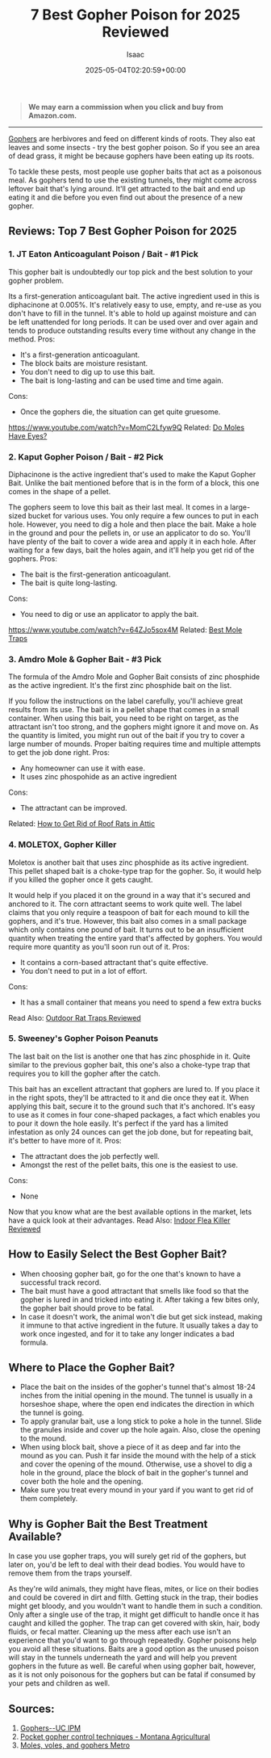 ﻿---
author: Isaac
layout: post
title: 7 Best Gopher Poison for 2025 Reviewed
date: '2025-05-04T02:20:59+00:00'
categories:
- Product Reviews
tags: []
slug: /best-gopher-poison/
lastmod: 2025-05-07T12:21:24+03:00
---
> **We may earn a commission when you click and buy from Amazon.com.**
>

---
[Gophers](http://ipm.ucanr.edu/PMG/PESTNOTES/pn7433.html)
are herbivores and feed on different kinds of roots. They also eat leaves and some insects -
try the best gopher poison.
So if you see an area of dead grass, it might be because gophers have been eating up its roots.

To tackle these pests, most people use gopher baits that act as a poisonous meal.
As gophers tend to use the existing tunnels, they might come across leftover bait that's lying around. It'll get attracted to the bait and end up eating it and die before you even find out about the presence of a new gopher.
## Reviews: Top 7 Best Gopher Poison for 2025
### **1. JT Eaton Anticoagulant Poison / Bait - #1 Pick**
This gopher bait is undoubtedly our top pick and the best solution to your gopher problem.




Its a first-generation anticoagulant bait. The active ingredient used in this is diphacinone at 0.005%.
It's relatively easy to use, empty, and re-use as you don't have to fill in the tunnel. It's able to hold up against moisture and can be left unattended for long periods.
It can be used over and over again and tends to produce outstanding results every time without any change in the method.
Pros:
- It's a first-generation anticoagulant.
- The block baits are moisture resistant.
- You don't need to dig up to use this bait.
- The bait is long-lasting and can be used time and time again.

Cons:
- Once the gophers die, the situation can get quite gruesome.

https://www.youtube.com/watch?v=MomC2Lfyw9Q
Related:
[Do Moles Have Eyes?](https://pestpolicy.com/do-moles-have-eyes/)
### **2. Kaput Gopher Poison / Bait - #2 Pick**
Diphacinone is the active ingredient that's used to make the Kaput Gopher Bait. Unlike the bait mentioned before that is in the form of a block, this one comes in the shape of a pellet.




The gophers seem to love this bait as their last meal. It comes in a large-sized bucket for various uses. You only require a few ounces to put in each hole. However, you need to dig a hole and then place the bait.
Make a hole in the ground and pour the pellets in, or use an applicator to do so. You'll have plenty of the bait to cover a wide area and apply it in each hole.
After waiting for a few days, bait the holes again, and it'll help you get rid of the gophers.
Pros:
- The bait is the first-generation anticoagulant.
- The bait is quite long-lasting.

Cons:
- You need to dig or use an applicator to apply the bait.

https://www.youtube.com/watch?v=64ZJo5sox4M
Related:
[Best Mole Traps](https://pestpolicy.com/best-mole-traps/)
### **3. Amdro Mole & Gopher Bait - #3 Pick**
The formula of the Amdro Mole and Gopher Bait consists of zinc phosphide as the active ingredient. It's the first zinc phosphide bait on the list.




If you follow the instructions on the label carefully, you'll achieve great results from its use.
The bait is in a pellet shape that comes in a small container. When using this bait, you need to be right on target, as the attractant isn't too strong, and the gophers might ignore it and move on.
As the quantity is limited, you might run out of the bait if you try to cover a large number of mounds. Proper baiting requires time and multiple attempts to get the job done right.
Pros:
- Any homeowner can use it with ease.
- It uses zinc phospohide as an active ingredient

Cons:
- The attractant can be improved.

Related:
[How to Get Rid of Roof Rats in Attic](https://pestpolicy.com/how-to-get-rid-of-roof-rats-in-attic/)
### **4. MOLETOX, Gopher Killer**
Moletox is another bait that uses zinc phosphide as its active ingredient. This pellet shaped bait is a choke-type trap for the gopher. So, it would help if you killed the gopher once it gets caught.




It would help if you placed it on the ground in a way that it's secured and anchored to it. The corn attractant seems to work quite well.
The label claims that you only require a teaspoon of bait for each mound to kill the gophers, and it's true.
However, this bait also comes in a small package which only contains one pound of bait.
It turns out to be an insufficient quantity when treating the entire yard that's affected by gophers. You would require more quantity as you'll soon run out of it.
Pros:
- It contains a corn-based attractant that's quite effective.
- You don't need to put in a lot of effort.

Cons:
- It has a small container that means you need to spend a few extra bucks

Read Also:
[Outdoor Rat Traps Reviewed](https://pestpolicy.com/best-outdoor-rat-traps/)
### **5. Sweeney's Gopher Poison Peanuts**
The last bait on the list is another one that has zinc phosphide in it. Quite similar to the previous gopher bait, this one's also a choke-type trap that requires you to kill the gopher after the catch.

This bait has an excellent attractant that gophers are lured to. If you place it in the right spots, they'll be attracted to it and die once they eat it.
When applying this bait, secure it to the ground such that it's anchored. It's easy to use as it comes in four cone-shaped packages, a fact which enables you to pour it down the hole easily.
It's perfect if the yard has a limited infestation as only 24 ounces can get the job done, but for repeating bait, it's better to have more of it.
Pros:
- The attractant does the job perfectly well.
- Amongst the rest of the pellet baits, this one is the easiest to use.

Cons:
- None

Now that you know what are the best available options in the market, lets have a quick look at their advantages.
Read Also:
[Indoor Flea Killer Reviewed](https://pestpolicy.com/best-indoor-flea-killer/)
## How to Easily Select the Best Gopher Bait?
- When choosing gopher bait, go for the one that's known to have a successful track record.
- The bait must have a good attractant that smells like food so that the gopher is lured in and tricked into eating it. After taking a few bites only, the gopher bait should prove to be fatal.
- In case it doesn't work, the animal won't die but get sick instead, making it immune to that active ingredient in the future. It usually takes a day to work once ingested, and for it to take any longer indicates a bad formula.
## Where to Place the Gopher Bait?
- Place the bait on the insides of the gopher's tunnel that's almost 18-24 inches from the initial opening in the mound. The tunnel is usually in a horseshoe shape, where the open end indicates the direction in which the tunnel is going.
- To apply granular bait, use a long stick to poke a hole in the tunnel. Slide the granules inside and cover up the hole again. Also, close the opening to the mound.
- When using block bait, shove a piece of it as deep and far into the mound as you can. Push it far inside the mound with the help of a stick and cover the opening of the mound. Otherwise, use a shovel to dig a hole in the ground, place the block of bait in the gopher's tunnel and cover both the hole and the opening.
- Make sure you treat every mound in your yard if you want to get rid of them completely.
## Why is Gopher Bait the Best Treatment Available?
In case you use gopher traps, you will surely get rid of the gophers, but later on, you'd be left to deal with their dead bodies. You would have to remove them from the traps yourself.




As they're wild animals, they might have fleas, mites, or lice on their bodies and could be covered in dirt and filth. Getting stuck in the trap, their bodies might get bloody, and you wouldn't want to handle them in such a condition.
Only after a single use of the trap, it might get difficult to handle once it has caught and killed the gopher. The trap can get covered with skin, hair, body fluids, or fecal matter. Cleaning up the mess after each use isn't an experience that you'd want to go through repeatedly.
Gopher poisons help you avoid all these situations. Baits are a good option as the unused poison will stay in the tunnels underneath the yard and will help you prevent gophers in the future as well.
Be careful when using gopher bait, however, as it is not only poisonous for the gophers but can be fatal if consumed by your pets and children as well.
## Sources:
1. [Gophers--UC IPM](http://ipm.ucanr.edu/QT/gopherscard.html)
2. [Pocket gopher control techniques - Montana Agricultural](http://agresearch.montana.edu/wtarc/producerinfo/entomology-insect-ecology/Gofers/MTFactSheet.pdf)
3. [Moles, voles, and gophers  Metro](https://www.oregonmetro.gov/tools-living/yard-and-garden/garden-problems/moles-voles-and-gophers)
